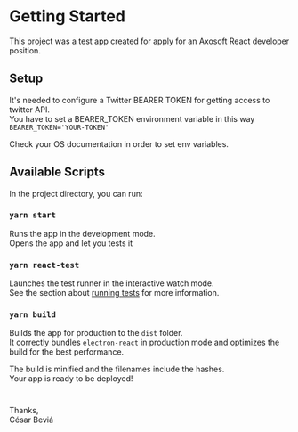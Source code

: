 # Getting Started 

This project was a test app created for apply for an Axosoft React developer position.

## Setup

It's needed to configure a Twitter BEARER TOKEN for getting access to twitter API.\
You have to set a BEARER_TOKEN environment variable in this way `BEARER_TOKEN='YOUR-TOKEN'` 

Check your OS documentation in order to set env variables.

## Available Scripts

In the project directory, you can run:

### `yarn start`

Runs the app in the development mode.\
Opens the app and let you tests it

### `yarn react-test`

Launches the test runner in the interactive watch mode.\
See the section about [running tests](https://facebook.github.io/create-react-app/docs/running-tests) for more information.

### `yarn build`

Builds the app for production to the `dist` folder.\
It correctly bundles `electron-react` in production mode and optimizes the build for the best performance.

The build is minified and the filenames include the hashes.\
Your app is ready to be deployed!

# 
Thanks,\
César Beviá